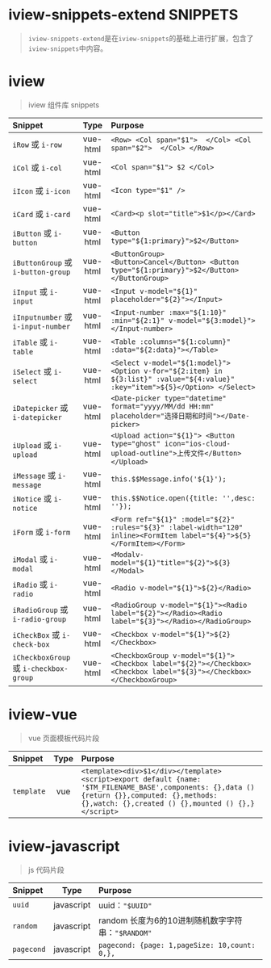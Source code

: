 # iview-snippets-extend SNIPPETS> `iview-snippets-extend`是在`iview-snippets`的基础上进行扩展，包含了`iview-snippets`中内容。# iview> iview 组件库 snippets| Snippet    |   Type   | Purpose       || :--------- | :------: | :------------ ||`iRow` 或 `i-row`|vue-html|`<Row> <Col span="$1">  </Col> <Col span="$2">  </Col> </Row>`||`iCol` 或 `i-col`|vue-html|`<Col span="$1"> $2 </Col>`||`iIcon` 或 `i-icon`|vue-html|`<Icon type="$1" />`||`iCard` 或 `i-card`|vue-html|`<Card><p slot="title">$1</p></Card>`||`iButton` 或 `i-button`|vue-html|`<Button type="${1:primary}">$2</Button>`||`iButtonGroup` 或 `i-button-group`|vue-html|`<ButtonGroup><Button>Cancel</Button> <Button type="${1:primary}">$2</Button></ButtonGroup>`||`iInput` 或 `i-input`|vue-html|`<Input v-model="${1}" placeholder="${2}"></Input>`||`iInputnumber` 或 `i-input-number`|vue-html|`<Input-number :max="${1:10}" :min="${2:1}" v-model="${3:model}"></Input-number>`||`iTable` 或 `i-table`|vue-html|`<Table :columns="${1:column}" :data="${2:data}"></Table>`||`iSelect` 或 `i-select`|vue-html|`<Select v-model="${1:model}"> <Option v-for="${2:item} in ${3:list}" :value="${4:value}" :key="item">${5}</Option> </Select>`||`iDatepicker` 或 `i-datepicker`|vue-html|`<Date-picker type="datetime" format="yyyy/MM/dd HH:mm" placeholder="选择日期和时间"></Date-picker>`||`iUpload` 或 `i-upload`|vue-html|`<Upload action="${1}"> <Button type="ghost" icon="ios-cloud-upload-outline">上传文件</Button> </Upload>`||`iMessage` 或 `i-message`|vue-html|`this.$$Message.info('${1}');`||`iNotice` 或 `i-notice`|vue-html|`this.$$Notice.open({title: '',desc: ''});`||`iForm` 或 `i-form`|vue-html|`<Form ref="${1}" :model="${2}" :rules="${3}" :label-width="120" inline><FormItem label="${4}">${5}</FormItem></Form>`||`iModal` 或 `i-modal`|vue-html|`<Modalv-model="${1}"title="${2}">${3}</Modal>`||`iRadio` 或 `i-radio`|vue-html|`<Radio v-model="${1}">${2}</Radio>`||`iRadioGroup` 或 `i-radio-group`|vue-html|`<RadioGroup v-model="${1}"><Radio label="${2}"></Radio><Radio label="${3}"></Radio></RadioGroup>`||`iCheckBox` 或 `i-check-box`|vue-html|`<Checkbox v-model="${1}">${2}</Checkbox>`||`iCheckboxGroup` 或 `i-checkbox-group`|vue-html|`<CheckboxGroup v-model="${1}"><Checkbox label="${2}"></Checkbox><Checkbox label="${3}"></Checkbox></CheckboxGroup>`|# iview-vue> vue 页面模板代码片段| Snippet    |   Type   | Purpose       || :--------- | :------: | :------------ ||`template`|vue|`<template><div>$1</div></template><script>export default {name: '$TM_FILENAME_BASE',components: {},data () {return {}},computed: {},methods: {},watch: {},created () {},mounted () {},}</script>`|# iview-javascript> js 代码片段| Snippet    |   Type   | Purpose       || :--------- | :------: | :------------ ||`uuid`|javascript|uuid：`"$UUID"`||`random`|javascript|random 长度为6的10进制随机数字字符串：`"$RANDOM"`||`pagecond`|javascript|`pagecond: {page: 1,pageSize: 10,count: 0,},`|